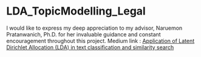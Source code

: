 # LDA_TopicModelling_Legal
I would like to express my deep appreciation to my advisor, Naruemon Pratanwanich, Ph.D. for her invaluable guidance and constant encouragement throughout this project.
Medium link : [Application of Latent Dirichlet Allocation (LDA) in text classification and similarity search](https://medium.com/@pream.jun/application-of-latent-dirichlet-allocation-lda-in-text-classification-and-similarity-search-42efddc2cbd3)
